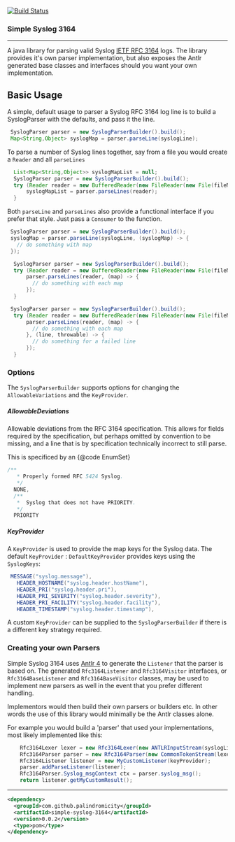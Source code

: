 [![Build Status](https://travis-ci.org/palindromicity/simple-syslog-3164.svg?branch=master)](https://travis-ci.org/palindromicity/simple-syslog-3164)

### Simple Syslog 3164
--------

A java library for parsing valid Syslog [IETF RFC 3164](https://tools.ietf.org/html/rfc3164) logs.
The library provides it's own parser implementation, but also exposes the Antlr generated base classes
and interfaces should you want your own implementation.


## Basic Usage
A simple, default usage to parser a Syslog RFC 3164 log line is to build a SyslogParser
with the defaults, and pass it the line.

```java
 SyslogParser parser = new SyslogParserBuilder().build();
 Map<String,Object> syslogMap = parser.parseLine(syslogLine);

```

To parse a number of Syslog lines together, say from a file you would create
a `Reader` and all `parseLines`

```java
  List<Map<String,Object>> syslogMapList = null;
  SyslogParser parser = new SyslogParserBuilder().build();
  try (Reader reader = new BufferedReader(new FileReader(new File(fileName)))) {
      syslogMapList = parser.parseLines(reader);
  }

```

Both `parseLine` and `parseLines` also provide a functional interface if you prefer that style.
Just pass a `Consumer` to the function.

```java
 SyslogParser parser = new SyslogParserBuilder().build();
 syslogMap = parser.parseLine(syslogLine, (syslogMap) -> {
   // do something with map
 });

```


```java
  SyslogParser parser = new SyslogParserBuilder().build();
  try (Reader reader = new BufferedReader(new FileReader(new File(fileName)))) {
      parser.parseLines(reader, (map) -> {
        // do something with each map
      });
  }

```

```java
 SyslogParser parser = new SyslogParserBuilder().build();
  try (Reader reader = new BufferedReader(new FileReader(new File(fileName)))) {
      parser.parseLines(reader, (map) -> {
        // do something with each map
      }, (line, throwable) -> {
        // do something for a failed line
      });
  }
```

### Options

The `SyslogParserBuilder` supports options for changing the `AllowableVariations`  and the `KeyProvider`.

##### AllowableDeviations

Allowable deviations from the RFC 3164 specification.  This allows for fields required by the specification, but perhaps
omitted by convention to be missing, and a line that is by specification technically incorrect to still parse.

This is specificed by an {@code EnumSet}

```java
/**
   * Properly formed RFC 5424 Syslog.
   */
  NONE,
  /**
   *  Syslog that does not have PRIORITY.
   */
  PRIORITY
```

##### KeyProvider

A `KeyProvider` is used to provide the map keys for the Syslog data.
The default `KeyProvider` : `DefaultKeyProvider` provides keys using the `SyslogKeys`:

```java
 MESSAGE("syslog.message"),
   HEADER_HOSTNAME("syslog.header.hostName"),
   HEADER_PRI("syslog.header.pri"),
   HEADER_PRI_SEVERITY("syslog.header.severity"),
   HEADER_PRI_FACILITY("syslog.header.facility"),
   HEADER_TIMESTAMP("syslog.header.timestamp"),
```

A custom `KeyProvider` can be supplied to the `SyslogParserBuilder` if there is a different key strategy required.

### Creating your own Parsers

Simple Syslog 3164 uses [Antlr 4](http://www.antlr.org) to generate the `Listener` that the parser is based on.
The generated `Rfc3164Listener` and `Rfc3164Visitor` interfaces, or `Rfc3164BaseListener` and `Rfc3164BaseVisitor` classes,
may be used to implement new parsers as well in the event that you prefer different handling.

Implementors would then build their own parsers or builders etc.  In other words the use of this library would
minimally be the Antlr classes alone.

For example you would build a 'parser' that used your implementations, most likely implemented like this:

```java
    Rfc3164Lexer lexer = new Rfc3164Lexer(new ANTLRInputStream(syslogLine));
    Rfc3164Parser parser = new Rfc3164Parser(new CommonTokenStream(lexer));
    Rfc3164Listener listener = new MyCustomListener(keyProvider);
    parser.addParseListener(listener);
    Rfc3164Parser.Syslog_msgContext ctx = parser.syslog_msg();
    return listener.getMyCustomResult();
```

--------
```xml
<dependency>
  <groupId>com.github.palindromicity</groupId>
  <artifactId>simple-syslog-3164</artifactId>
  <version>0.0.2</version>
  <type>pom</type>
</dependency>
```
